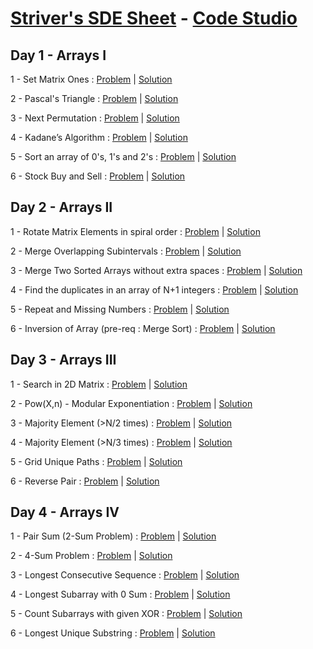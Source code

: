 # [Striver's SDE Sheet](https://takeuforward.org/interviews/strivers-sde-sheet-top-coding-interview-problems/) - [Code Studio](https://www.codingninjas.com/codestudio)
## Day 1 - Arrays I
1 - Set Matrix Ones : [Problem](https://www.codingninjas.com/codestudio/problems/set-matrix-ones_981213?leftPanelTab=0) | [Solution](https://github.com/codeash14/Strivers-SDE-Sheet/blob/main/Day-1/SetMatrixOnes.py)

2 - Pascal's Triangle : [Problem](https://bit.ly/3rhv153) | [Solution](https://github.com/codeash14/Strivers-SDE-Sheet/blob/main/Day-1/PascalsTriangle.py)

3 - Next Permutation : [Problem](https://bit.ly/3qoj5iQ) | [Solution](https://github.com/codeash14/Strivers-SDE-Sheet/blob/main/Day-1/NextPermutation.py)

4 - Kadane’s Algorithm : [Problem](https://bit.ly/3HZltTa) | [Solution](https://github.com/codeash14/Strivers-SDE-Sheet/blob/main/Day-1/KadanesAlgorithm.py)

5 - Sort an array of 0's, 1's and 2's : [Problem](https://bit.ly/3tlM60B) | [Solution](https://github.com/codeash14/Strivers-SDE-Sheet/blob/main/Day-1/Sort012.py)

6 - Stock Buy and Sell : [Problem](https://bit.ly/3GsANaD) | [Solution](https://github.com/codeash14/Strivers-SDE-Sheet/blob/main/Day-1/StockBuyAndSell.py)

## Day 2 - Arrays II
1 - Rotate Matrix Elements in spiral order : [Problem](https://bit.ly/3rhVUWx) | [Solution](https://github.com/codeash14/Strivers-SDE-Sheet/blob/main/Day-2/RotateMatrix.py)

2 - Merge Overlapping Subintervals : [Problem](https://bit.ly/3rj9LvO) | [Solution](https://github.com/codeash14/Strivers-SDE-Sheet/blob/main/Day-2/MergeIntervals.py)

3 - Merge Two Sorted Arrays without extra spaces : [Problem](https://bit.ly/33umm7e) | [Solution](https://github.com/codeash14/Strivers-SDE-Sheet/blob/main/Day-2/Merge2SortedArrays.py)

4 - Find the duplicates in an array of N+1 integers : [Problem](https://bit.ly/3GtKDJb) | [Solution](https://github.com/codeash14/Strivers-SDE-Sheet/blob/main/Day-2/FindDuplicate.py)

5 - Repeat and Missing Numbers : [Problem](https://bit.ly/3Gs6wZu) | [Solution](https://github.com/codeash14/Strivers-SDE-Sheet/blob/main/Day-2/MissingandRepeat.py)

6 - Inversion of Array (pre-req : Merge Sort) : [Problem](https://bit.ly/339fFb7) | [Solution](https://github.com/codeash14/Strivers-SDE-Sheet/blob/main/Day-2/ArrayInversion.py)

## Day 3 - Arrays III
1 - Search in 2D Matrix : [Problem](https://bit.ly/3GD7NNa) | [Solution](https://github.com/codeash14/Strivers-SDE-Sheet/blob/main/Day-3/SearchIn2DMatrix.py)

2 - Pow(X,n) - Modular Exponentiation : [Problem](https://bit.ly/3Gtjwhl) | [Solution](https://github.com/codeash14/Strivers-SDE-Sheet/blob/main/Day-3/Powxn.py)

3 - Majority Element (>N/2 times) : [Problem](https://bit.ly/3FpfpBQ) | [Solution](https://github.com/codeash14/Strivers-SDE-Sheet/blob/main/Day-3/MajorityElementNby2.py)

4 - Majority Element (>N/3 times) : [Problem](https://bit.ly/3foYLYp) | [Solution](https://github.com/codeash14/Strivers-SDE-Sheet/blob/main/Day-3/MajorityElementNby3.py)

5 - Grid Unique Paths : [Problem](https://bit.ly/3fm1dyN) | [Solution](https://github.com/codeash14/Strivers-SDE-Sheet/blob/main/Day-3/GridUniquePath.py)

6 - Reverse Pair : [Problem](https://bit.ly/3tm5PgF) | [Solution](https://github.com/codeash14/Strivers-SDE-Sheet/blob/main/Day-3/ReversePair.py)

## Day 4 - Arrays IV
1 - Pair Sum (2-Sum Problem) : [Problem](https://bit.ly/3riXBmz) | [Solution](https://github.com/codeash14/Strivers-SDE-Sheet/blob/main/Day-4/TwoSum.py)

2 - 4-Sum Problem : [Problem](https://bit.ly/3qpfEsj) | [Solution](https://github.com/codeash14/Strivers-SDE-Sheet/blob/main/Day-4/FourSum.py)

3 - Longest Consecutive Sequence : [Problem](https://bit.ly/34EoAS0) | [Solution](https://github.com/codeash14/Strivers-SDE-Sheet/blob/main/Day-4/LongestConsecutiveSequence.py)

4 - Longest Subarray with 0 Sum : [Problem](https://bit.ly/31UHoeM) | [Solution](https://github.com/codeash14/Strivers-SDE-Sheet/blob/main/Day-4/LongestSubarrayWith0Sum.py)

5 - Count Subarrays with given XOR : [Problem](https://bit.ly/3fp24yN) | [Solution](https://github.com/codeash14/Strivers-SDE-Sheet/blob/main/Day-4/CountSubarrayWithGivenXOR.py)

6 - Longest Unique Substring : [Problem](https://bit.ly/3no44fb) | [Solution](https://github.com/codeash14/Strivers-SDE-Sheet/blob/main/Day-4/LongestUniqueSubstring.py)
